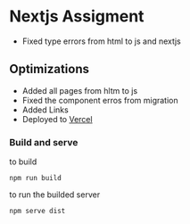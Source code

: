 # Nextjs Assigment

* Fixed type errors from html to js and nextjs

## Optimizations

* Added all pages from hltm to js
* Fixed the component erros from  migration
* Added Links
* Deployed to [Vercel](https://webperf-practice-2-12ji-fiazidn95-mjason98s-projects.vercel.app/)

### Build and serve

to build
```shell
npm run build
```

to run the builded server
```shell
npm serve dist
```